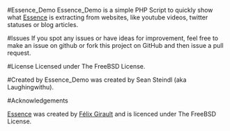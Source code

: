 #Essence_Demo
Essence_Demo is a simple PHP Script to quickly show what [Essence](https://github.com/felixgirault/essence) is extracting from websites, like youtube videos, twitter statuses or blog articles.

#Issues
If you spot any issues or have ideas for improvement, feel free to make an issue on github or fork this project on GitHub and then issue a pull request.

#License
Licensed under The FreeBSD License.

#Created by
Essence_Demo was created by Sean Steindl (aka Laughingwithu).

#Acknowledgements

[Essence](https://github.com/felixgirault/essence) was created by [Félix Girault](https://github.com/felixgirault) and is licenced under The FreeBSD License. 
